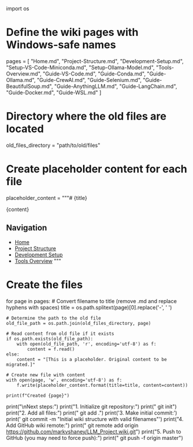 import os

# Define the wiki pages with Windows-safe names
pages = [
    "Home.md",
    "Project-Structure.md",
    "Development-Setup.md",
    "Setup-VS-Code-Miniconda.md",
    "Setup-Ollama-Model.md",
    "Tools-Overview.md",
    "Guide-VS-Code.md",
    "Guide-Conda.md",
    "Guide-Ollama.md",
    "Guide-CrewAI.md",
    "Guide-Selenium.md",
    "Guide-BeautifulSoup.md",
    "Guide-AnythingLLM.md",
    "Guide-LangChain.md",
    "Guide-Docker.md",
    "Guide-WSL.md"
]

# Directory where the old files are located
old_files_directory = "path/to/old/files"

# Create placeholder content for each file
placeholder_content = """# {title}

{content}

## Navigation
- [Home](Home)
- [Project Structure](Project-Structure)
- [Development Setup](Development-Setup)
- [Tools Overview](Tools-Overview)
"""

# Create the files
for page in pages:
    # Convert filename to title (remove .md and replace hyphens with spaces)
    title = os.path.splitext(page)[0].replace('-', ' ')
    
    # Determine the path to the old file
    old_file_path = os.path.join(old_files_directory, page)
    
    # Read content from old file if it exists
    if os.path.exists(old_file_path):
        with open(old_file_path, 'r', encoding='utf-8') as f:
            content = f.read()
    else:
        content = "[This is a placeholder. Original content to be migrated.]"
    
    # Create new file with content
    with open(page, 'w', encoding='utf-8') as f:
        f.write(placeholder_content.format(title=title, content=content))
    
    print(f"Created {page}")

print("\nNext steps:")
print("1. Initialize git repository:")
print("   git init")
print("2. Add all files:")
print("   git add .")
print('3. Make initial commit:')
print('   git commit -m "Initial wiki structure with valid filenames"')
print("4. Add GitHub wiki remote:")
print("   git remote add origin https://github.com/markvshaney/LLM_Project.wiki.git")
print("5. Push to GitHub (you may need to force push):")
print("   git push -f origin master")